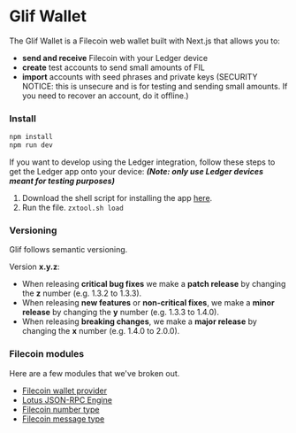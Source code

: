 # Glif Wallet

<!-- Glif art/branding -->

The Glif Wallet is a Filecoin web wallet built with Next.js that allows you to:

- **send and receive** Filecoin with your Ledger device
- **create** test accounts to send small amounts of FIL
- **import** accounts with seed phrases and private keys (SECURITY NOTICE: this is unsecure and is for testing and sending small amounts. If you need to recover an account, do it offline.)

### Install

```bash
npm install
npm run dev
```

If you want to develop using the Ledger integration, follow these steps to get the Ledger app onto your device: **_(Note: only use Ledger devices meant for testing purposes)_**

1. Download the shell script for installing the app [here](https://57-227919429-gh.circle-artifacts.com/0/home/test/project/src/ledger/pkg/zxtool.sh).
2. Run the file. `zxtool.sh load`

### Versioning

Glif follows semantic versioning.

Version **x.y.z**:

- When releasing **critical bug fixes** we make a **patch release** by changing the **z** number (e.g. 1.3.2 to 1.3.3).
- When releasing **new features** or **non-critical fixes**, we make a **minor release** by changing the **y** number (e.g. 1.3.3 to 1.4.0).
- When releasing **breaking changes**, we make a **major release** by changing the **x** number (e.g. 1.4.0 to 2.0.0).

<!-- ### Deploy -->

<!-- ### Contributing -->

### Filecoin modules

Here are a few modules that we've broken out.

- [Filecoin wallet provider](https://github.com/openworklabs/filecoin-wallet-provider)
- [Lotus JSON-RPC Engine](https://github.com/openworklabs/lotus-jsonrpc-engine/)
- [Filecoin number type](https://github.com/openworklabs/filecoin-number)
- [Filecoin message type](https://github.com/openworklabs/filecoin-message)
